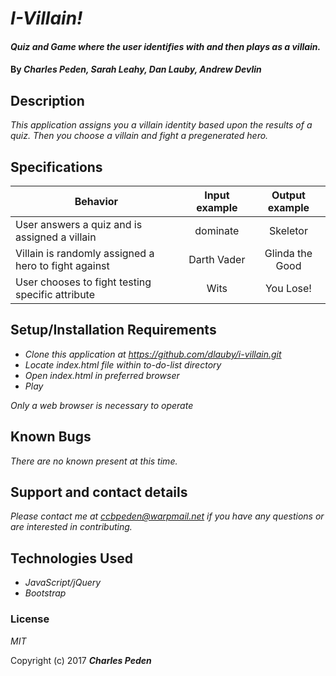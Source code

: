 # _I-Villain!_

#### _Quiz and Game where the user identifies with and then plays as a villain._

#### By _**Charles Peden, Sarah Leahy, Dan Lauby, Andrew Devlin**_

## Description

_This application assigns you a villain identity based upon the results of a quiz.  Then you choose a villain and fight a pregenerated hero._

## Specifications

| Behavior                                              |   Input example   |  Output example |
|-------------------------------------------------------|:-----------------:|:---------------:|
| User answers a quiz and is assigned a villain         | dominate          | Skeletor              |
| Villain is randomly assigned a hero to fight against  | Darth Vader  | Glinda the Good   |   
| User chooses to fight testing specific attribute      | Wits| You Lose!|



## Setup/Installation Requirements

* _Clone this application at https://github.com/dlauby/i-villain.git_
* _Locate index.html file within to-do-list directory_
* _Open index.html in preferred browser_
* _Play_

_Only a web browser is necessary to operate_

## Known Bugs

_There are no known present at this time._

## Support and contact details

_Please contact me at ccbpeden@warpmail.net if you have any questions or are interested in contributing._

## Technologies Used

* _JavaScript/jQuery_
* _Bootstrap_

### License

*MIT*

Copyright (c) 2017 **_Charles Peden_**
